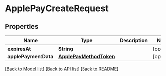 # ApplePayCreateRequest

## Properties
Name | Type | Description | Notes
------------ | ------------- | ------------- | -------------
**expiresAt** | **String** |  | [optional] 
**applePaymentData** | [**ApplePayMethodToken**](ApplePayMethodToken.md) |  | [optional] 

[[Back to Model list]](../README.md#documentation-for-models) [[Back to API list]](../README.md#documentation-for-api-endpoints) [[Back to README]](../README.md)


